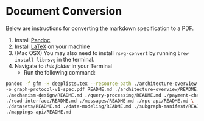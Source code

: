 # Document Conversion

Below are instructions for converting the markdown specification to a PDF.

1. Install [Pandoc](https://pandoc.org/installing.html)
1. Install [LaTeX](https://www.latex-project.org/) on your machine
1. (Mac OSX) You may also need to install `rsvg-convert` by running `brew install librsvg` in the terminal.
1. Navigate to *this folder* in your Terminal
   - Run the following command:
 ```bash
 pandoc -f gfm -H deeplists.tex --resource-path ./architecture-overview -s \
 -o graph-protocol-v1-spec.pdf README.md ./architecture-overview/README.md \
 ./mechanism-design/README.md ./query-processing/README.md ./payment-channels/README.md \
 ./read-interface/README.md ./messages/README.md ./rpc-api/README.md \
 ./datasets/README.md ./data-modeling/README.md ./subgraph-manifest/README.md \
 ./mappings-api/README.md
 ```
